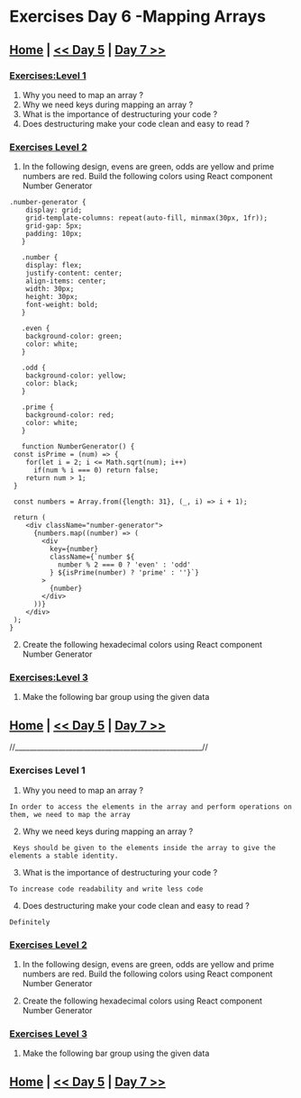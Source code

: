 # Exercises Day 6 -Mapping Arrays

## [Home](../README.md) | [<< Day 5](day_05.md) | [Day 7 >>](day_07.md) 



### [Exercises:Level 1](#exercises-level-1)

1. Why you need to map an array ?
2. Why we need keys during mapping an array ?
3. What is the importance of destructuring your code ?
4. Does destructuring make your code clean and easy to read ?
### [Exercises Level 2](#exercises-level-2)

1. In the following design, evens are green, odds are yellow and prime numbers are red. Build the following colors using React component
Number Generator

```
.number-generator {
    display: grid;
    grid-template-columns: repeat(auto-fill, minmax(30px, 1fr));
    grid-gap: 5px;
    padding: 10px;
   }
   
   .number {
    display: flex;
    justify-content: center;
    align-items: center;
    width: 30px;
    height: 30px;
    font-weight: bold;
   }
   
   .even {
    background-color: green;
    color: white;
   }
   
   .odd {
    background-color: yellow;
    color: black;
   }
   
   .prime {
    background-color: red;
    color: white;
   }
   
   function NumberGenerator() {
 const isPrime = (num) => {
    for(let i = 2; i <= Math.sqrt(num); i++)
      if(num % i === 0) return false;
    return num > 1;
 }

 const numbers = Array.from({length: 31}, (_, i) => i + 1);

 return (
    <div className="number-generator">
      {numbers.map((number) => (
        <div
          key={number}
          className={`number ${
            number % 2 === 0 ? 'even' : 'odd'
          } ${isPrime(number) ? 'prime' : ''}`}
        >
          {number}
        </div>
      ))}
    </div>
 );
}

```

2. Create the following hexadecimal colors using React component
Number Generator

### [Exercises:Level 3](#exercises-level-3)

1. Make the following bar group using the given data

## [Home](../README.md) | [<< Day 5](day_05.md) | [Day 7 >>](day_07.md) 



//____________________________________________________//

### Exercises Level 1

1. Why you need to map an array ?

```
In order to access the elements in the array and perform operations on them, we need to map the array
```

2. Why we need keys during mapping an array ?
```
 Keys should be given to the elements inside the array to give the elements a stable identity.
 ```
3. What is the importance of destructuring your code ?
```
To increase code readability and write less code
```
4. Does destructuring make your code clean and easy to read ?

```
Definitely
```
### [Exercises Level 2](#exercises-level-2)

1. In the following design, evens are green, odds are yellow and prime numbers are red. Build the following colors using React component
Number Generator

2. Create the following hexadecimal colors using React component
Number Generator

### [Exercises Level 3](#exercises-level-3)

1. Make the following bar group using the given data

## [Home](../README.md) | [<< Day 5](day_05.md) | [Day 7 >>](day_07.md) 
